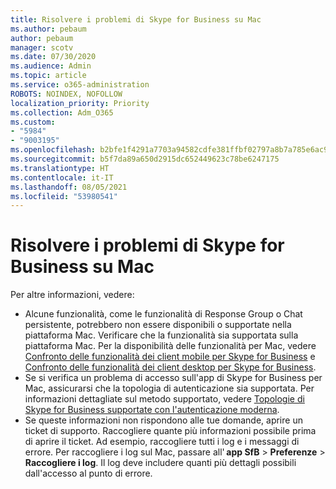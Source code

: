 ```yaml
---
title: Risolvere i problemi di Skype for Business su Mac
ms.author: pebaum
author: pebaum
manager: scotv
ms.date: 07/30/2020
ms.audience: Admin
ms.topic: article
ms.service: o365-administration
ROBOTS: NOINDEX, NOFOLLOW
localization_priority: Priority
ms.collection: Adm_O365
ms.custom:
- "5984"
- "9003195"
ms.openlocfilehash: b2bfe1f4291a7703a94582cdfe381ffbf02797a8b7a785e6ac9d74cf04290707
ms.sourcegitcommit: b5f7da89a650d2915dc652449623c78be6247175
ms.translationtype: HT
ms.contentlocale: it-IT
ms.lasthandoff: 08/05/2021
ms.locfileid: "53980541"
---
```

# <a name="troubleshoot-issues-with-skype-for-business-on-mac"></a>Risolvere i problemi di Skype for Business su Mac

Per altre informazioni, vedere: 

- Alcune funzionalità, come le funzionalità di Response Group o Chat persistente, potrebbero non essere disponibili o supportate nella piattaforma Mac. Verificare che la funzionalità sia supportata sulla piattaforma Mac. Per la disponibilità delle funzionalità per Mac, vedere [Confronto delle funzionalità dei client mobile per Skype for Business](https://technet.microsoft.com/library/Dn951412.aspx) e [Confronto delle funzionalità dei client desktop per Skype for Business](https://docs.microsoft.com/skypeforbusiness/plan-your-deployment/clients-and-devices/desktop-feature-comparison).
- Se si verifica un problema di accesso sull'app di Skype for Business per Mac, assicurarsi che la topologia di autenticazione sia supportata. Per informazioni dettagliate sul metodo supportato, vedere [Topologie di Skype for Business supportate con l'autenticazione moderna](https://docs.microsoft.com/skypeforbusiness/plan-your-deployment/modern-authentication/topologies-supported).  
- Se queste informazioni non rispondono alle tue domande, aprire un ticket di supporto. Raccogliere quante più informazioni possibile prima di aprire il ticket. Ad esempio, raccogliere tutti i log e i messaggi di errore. Per raccogliere i log sul Mac, passare all' **app SfB** > **Preferenze** > **Raccogliere i log**.  Il log deve includere quanti più dettagli possibili dall'accesso al punto di errore.